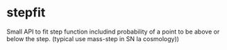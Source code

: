 # stepfit
Small API to fit step function includind probability of a point to be above or below the step. (typical use mass-step in SN Ia cosmology))
